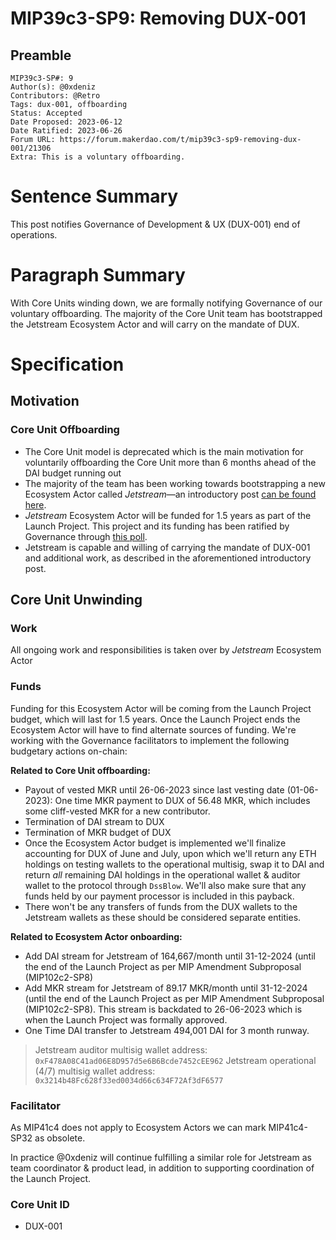 # MIP39c3-SP9: Removing DUX-001

## Preamble

```
MIP39c3-SP#: 9
Author(s): @0xdeniz
Contributors: @Retro
Tags: dux-001, offboarding
Status: Accepted
Date Proposed: 2023-06-12
Date Ratified: 2023-06-26
Forum URL: https://forum.makerdao.com/t/mip39c3-sp9-removing-dux-001/21306
Extra: This is a voluntary offboarding.
```

# Sentence Summary

This post notifies Governance of Development & UX (DUX-001) end of operations.

# Paragraph Summary

With Core Units winding down, we are formally notifying Governance of our voluntary offboarding. The majority of the Core Unit team has bootstrapped the Jetstream Ecosystem Actor and will carry on the mandate of DUX.

# Specification

## Motivation

### Core Unit Offboarding

* The Core Unit model is deprecated which is the main motivation for voluntarily offboarding the Core Unit more than 6 months ahead of the DAI budget running out
* The majority of the team has been working towards bootstrapping a new Ecosystem Actor called *Jetstream*—an introductory post [can be found here](http://forum.makerdao.com/t/professional-ecosystem-actor-introduction-jetstream/21054?u=0xdeniz).
* *Jetstream* Ecosystem Actor will be funded for 1.5 years as part of the Launch Project. This project and its funding has been ratified by Governance through [this poll](https://vote.makerdao.com/polling/QmdnSKPu).
* Jetstream is capable and willing of carrying the mandate of DUX-001 and additional work, as described in the aforementioned introductory post.

## Core Unit Unwinding

### Work

All ongoing work and responsibilities is taken over by *Jetstream* Ecosystem Actor

### Funds
Funding for this Ecosystem Actor will be coming from the Launch Project budget, which will last for 1.5 years. Once the Launch Project ends the Ecosystem Actor will have to find alternate sources of funding. We're working with the Governance facilitators to implement the following budgetary actions on-chain:

**Related to Core Unit offboarding:**
* Payout of vested MKR until 26-06-2023 since last vesting date (01-06-2023): One time MKR payment to DUX of 56.48 MKR, which includes some cliff-vested MKR for a new contributor.
* Termination of DAI stream to DUX
* Termination of MKR budget of DUX
* Once the Ecosystem Actor budget is implemented we'll finalize accounting for DUX of June and July, upon which we'll return any ETH holdings on testing wallets to the operational multisig, swap it to DAI and return *all* remaining DAI holdings in the operational wallet & auditor wallet to the protocol through `DssBlow`. We'll also make sure that any funds held by our payment processor is included in this payback.
* There won't be any transfers of funds from the DUX wallets to the Jetstream wallets as these should be considered separate entities.

**Related to Ecosystem Actor onboarding:**
* Add DAI stream for Jetstream of 164,667/month until 31-12-2024 (until the end of the Launch Project as per MIP Amendment Subproposal (MIP102c2-SP8)
* Add MKR stream for Jetstream of 89.17 MKR/month until 31-12-2024 (until the end of the Launch Project as per MIP Amendment Subproposal (MIP102c2-SP8). This stream is backdated to 26-06-2023 which is when the Launch Project was formally approved.
* One Time DAI transfer to Jetstream 494,001 DAI for 3 month runway.

> Jetstream auditor multisig wallet address: `0xF478A08C41ad06E8D957d5e6B6Bcde7452cEE962`
Jetstream operational (4/7) multisig wallet address: `0x3214b48Fc628f33ed0034d66c634F72Af3dF6577`

### Facilitator
As MIP41c4 does not apply to Ecosystem Actors we can mark MIP41c4-SP32 as obsolete.

In practice @0xdeniz will continue fulfilling a similar role for Jetstream as team coordinator & product lead, in addition to supporting coordination of the Launch Project.

### Core Unit ID

* DUX-001
